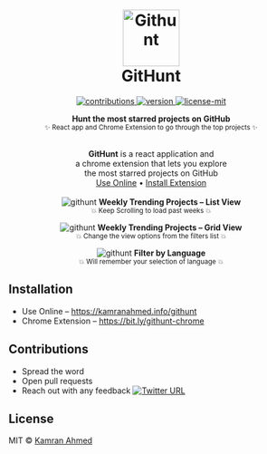 <h1 align="center">
  	<img height="100" src="https://raw.github.com/kamranahmedse/githunt/master/public/img/logo.svg?sanitize=true" alt="Githunt" /> <br> GitHunt
</h1>

<p align="center">
  <a href="https://github.com/kamranahmedse/githunt">
    <img src="https://img.shields.io/badge/contributions-welcome-brightgreen.svg" alt="contributions" />
  </a>
  <a href="https://chrome.google.com/webstore/detail/githunt/khpcnaokfebphakjgdgpinmglconplhp">
    <img src="https://img.shields.io/chrome-web-store/v/khpcnaokfebphakjgdgpinmglconplhp.svg" alt="version" />
  </a>
  <a href="https://github.com/kamranahmedse/githunt/blob/master/license.md">
    <img src="https://img.shields.io/badge/License-MIT-yellow.svg" alt="license-mit" />
  </a>
</p>

<p align="center">
  <b>Hunt the most starred projects on GitHub</b></br>
  <sub>✨ React app and Chrome Extension to go through the top projects ✨<sub>
</p>

<p align="center">
  <br><b>GitHunt</b> is a react application and<br>a chrome extension that lets you explore
  <br>the most starred projects on GitHub<br><a href="https://kamranahmed.info/githunt">Use Online</a> • <a href="https://bit.ly/githunt-chrome">Install Extension</a>
  <br><br><img alt="githunt" src="./.github/list.png">
  <b>Weekly Trending Projects – List View</b><br>
  <sub>💥 Keep Scrolling to load past weeks 💥</sub>
</p>

<p align="center">
  <img alt="githunt" src="./.github/grid.png">
  <b>Weekly Trending Projects – Grid View</b><br>
  <sub>💥 Change the view options from the filters list 💥</sub>
</p>

<p align="center">
  <img alt="githunt" src="./.github/lang.png">
  <b>Filter by Language</b><br>
  <sub>💥 Will remember your selection of language 💥</sub>
</p>

## Installation

- Use Online – https://kamranahmed.info/githunt
- Chrome Extension – https://bit.ly/githunt-chrome

## Contributions

- Spread the word
- Open pull requests
- Reach out with any feedback [![Twitter URL](https://img.shields.io/twitter/url/https/twitter.com/kamranahmedse.svg?style=social&label=Follow%20%40kamranahmedse)](https://twitter.com/kamranahmedse)

## License

MIT © [Kamran Ahmed](https://kamranahmed.info)
